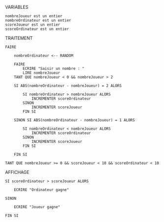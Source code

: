﻿VARIABLES

	nombreJoueur est un entier	
	nombreOrdinateur est un entier	
	scoreJoueur est un entier
	scoreOrdinateur est un entier	

TRAITEMENT

	FAIRE 

		nombreOrdinateur <-- RANDOM

		FAIRE
			ECRIRE "Saisir un nombre : "
			LIRE nombreJoueur
		TANT QUE nombreJoueur < 0 && nombreJoueur > 2

		SI ABS(nombreOrdinateur - nombreJoueur) = 2 ALORS

			SI nombreOrdinateur > nombreJoueur ALORS
				INCREMENTER scoreOrdinateur
			SINON
				INCREMENTER scoreJoueur
			FIN SI

		SINON SI ABS(nombreOrdinateur - nombreJoueur) = 1 ALORS

			SI nombreOrdinateur < nombreJoueur ALORS
				INCREMENTER scoreOrdinateur
			SINON
				INCREMENTER scoreJoueur
			FIN SI

		FIN SI

	TANT QUE nombreJoueur >= 0 && scoreJoueur < 10 && scoreOrdinateur < 10

AFFICHAGE

	SI scoreOrdinateur > scoreJoueur ALORS

		ECRIRE "Ordinateur gagne"
		
	SINON

		ECRIRE "Joueur gagne"

	FIN SI